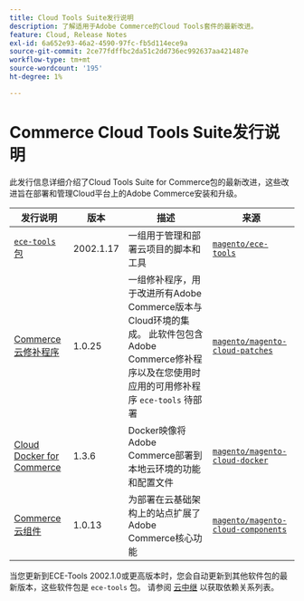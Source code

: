 ```yaml
---
title: Cloud Tools Suite发行说明
description: 了解适用于Adobe Commerce的Cloud Tools套件的最新改进。
feature: Cloud, Release Notes
exl-id: 6a652e93-46a2-4590-97fc-fb5d114ece9a
source-git-commit: 2ce77fdffbc2da51c2dd736ec992637aa421487e
workflow-type: tm+mt
source-wordcount: '195'
ht-degree: 1%

---
```


# Commerce Cloud Tools Suite发行说明

此发行信息详细介绍了Cloud Tools Suite for Commerce包的最新改进，这些改进旨在部署和管理Cloud平台上的Adobe Commerce安装和升级。

| 发行说明 | 版本 | 描述 | 来源 |
| ----------------- |-----------| ---------------------------------------- | --------------------------- |
| [`ece-tools` 包](ece-tools-package.md) | 2002.1.17 | 一组用于管理和部署云项目的脚本和工具 | [`magento/ece-tools`](https://github.com/magento/ece-tools/tree/2002.1) |
| [Commerce云修补程序](cloud-patches.md) | 1.0.25 | 一组修补程序，用于改进所有Adobe Commerce版本与Cloud环境的集成。 此软件包包含Adobe Commerce修补程序以及在您使用时应用的可用修补程序 `ece-tools` 待部署 | [`magento/magento-cloud-patches`](https://github.com/magento/magento-cloud-patches/tree/1.0.1) |
| [Cloud Docker for Commerce](cloud-docker.md) | 1.3.6 | Docker映像将Adobe Commerce部署到本地云环境的功能和配置文件 | [`magento/magento-cloud-docker`](https://github.com/magento/magento-cloud-docker/tree/1.0) |
| [Commerce云组件](cloud-components.md) | 1.0.13 | 为部署在云基础架构上的站点扩展了Adobe Commerce核心功能 | [`magento/magento-cloud-components`](https://github.com/magento/magento-cloud-components/tree/1.0.2) |

当您更新到ECE-Tools 2002.1.0或更高版本时，您会自动更新到其他软件包的最新版本，这些软件包是 `ece-tools` 包。 请参阅 [云中继](../development/overview.md#cloud-metapackage) 以获取依赖关系列表。
